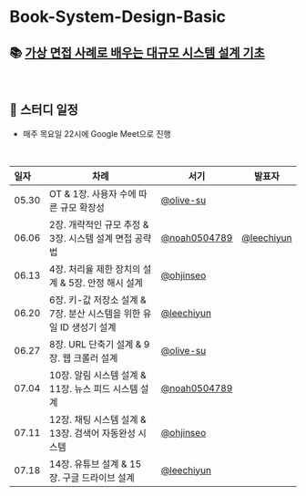 # Book-System-Design-Basic

## 📚 [가상 면접 사례로 배우는 대규모 시스템 설계 기초](https://www.yes24.com/Product/Goods/102819435)

<br/>

## 📆 스터디 일정

- 매주 목요일 22시에 Google Meet으로 진행

<br/>

| 일자  | 차례                                                                 | 서기                                           | 발표자                                     |
| :---- | -------------------------------------------------------------------- | ---------------------------------------------- | ------------------------------------------ |
| 05.30 | OT & 1장. 사용자 수에 따른 규모 확장성                               | [@olive-su](https://github.com/olive-su)       |                                            |
| 06.06 | 2장. 개략적인 규모 추정 & 3장. 시스템 설계 면접 공략법               | [@noah0504789](https://github.com/noah0504789) | [@leechiyun](https://github.com/leechiyun) |
| 06.13 | 4장. 처리율 제한 장치의 설계 & 5장. 안정 해시 설계                   | [@ohjinseo](https://github.com/ohjinseo)       |                                            |
| 06.20 | 6장. 키-값 저장소 설계 & 7장. 분산 시스템을 위한 유일 ID 생성기 설계 | [@leechiyun](https://github.com/leechiyun)     |                                            |
| 06.27 | 8장. URL 단축기 설계 & 9장. 웹 크롤러 설계                           | [@olive-su](https://github.com/olive-su)       |                                            |
| 07.04 | 10장. 알림 시스템 설계 & 11장. 뉴스 피드 시스템 설계                 | [@noah0504789](https://github.com/noah0504789) |                                            |
| 07.11 | 12장. 채팅 시스템 설계 & 13장. 검색어 자동완성 시스템                | [@ohjinseo](https://github.com/ohjinseo)       |                                            |
| 07.18 | 14장. 유튜브 설계 & 15장. 구글 드라이브 설계                         | [@leechiyun](https://github.com/leechiyun)     |                                            |

<br/>

